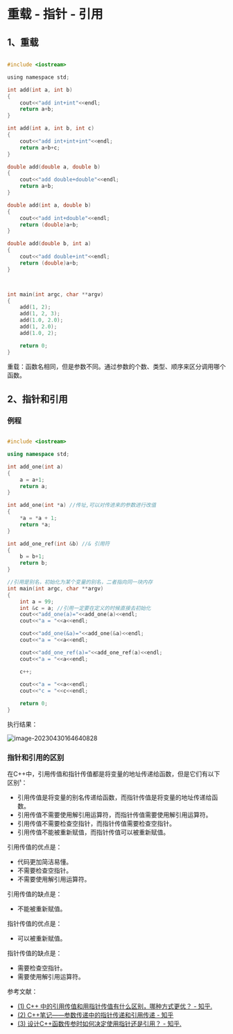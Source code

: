 # 重载 - 指针 - 引用

## 1、重载

```C

#include <iostream>

using namespace std;

int add(int a, int b)
{
	cout<<"add int+int"<<endl;
	return a+b;
}

int add(int a, int b, int c)
{
	cout<<"add int+int+int"<<endl;
	return a+b+c;
}

double add(double a, double b)
{
	cout<<"add double+double"<<endl;
	return a+b;
}

double add(int a, double b)
{
	cout<<"add int+double"<<endl;
	return (double)a+b;
}

double add(double b, int a)
{
	cout<<"add double+int"<<endl;
	return (double)a+b;
}



int main(int argc, char **argv)
{
	add(1, 2);
	add(1, 2, 3);
	add(1.0, 2.0);
	add(1, 2.0);
	add(1.0, 2);

	return 0;
}

```

重载：函数名相同，但是参数不同。通过参数的个数、类型、顺序来区分调用哪个函数。



## 2、指针和引用

### 例程

```cpp

#include <iostream>

using namespace std;

int add_one(int a)
{
	a = a+1;
	return a;
}

int add_one(int *a) //传址,可以对传进来的参数进行改值
{
	*a = *a + 1;
	return *a;
}

int add_one_ref(int &b) //& 引用符
{
	b = b+1;
	return b;
}

//引用是别名，初始化为某个变量的别名，二者指向同一块内存
int main(int argc, char **argv)
{
	int a = 99;
    int &c = a; //引用一定要在定义的时候直接去初始化
	cout<<"add_one(a)="<<add_one(a)<<endl;
	cout<<"a = "<<a<<endl;

	cout<<"add_one(&a)="<<add_one(&a)<<endl;
	cout<<"a = "<<a<<endl;

	cout<<"add_one_ref(a)="<<add_one_ref(a)<<endl;
	cout<<"a = "<<a<<endl;

    c++;
        
	cout<<"a = "<<a<<endl;
	cout<<"c = "<<c<<endl;

	return 0;
}
```

 执行结果：

 ![image-20230430164640828](https://pic-1304959529.cos.ap-guangzhou.myqcloud.com/DB/image-20230430164640828.png)

### 指针和引用的区别

在C++中，引用传值和指针传值都是将变量的地址传递给函数，但是它们有以下区别¹：

- 引用传值是将变量的别名传递给函数，而指针传值是将变量的地址传递给函数。
- 引用传值不需要使用解引用运算符，而指针传值需要使用解引用运算符。
- 引用传值不需要检查空指针，而指针传值需要检查空指针。
- 引用传值不能被重新赋值，而指针传值可以被重新赋值。

引用传值的优点是：

- 代码更加简洁易懂。
- 不需要检查空指针。
- 不需要使用解引用运算符。

引用传值的缺点是：

- 不能被重新赋值。

指针传值的优点是：

- 可以被重新赋值。

指针传值的缺点是：

- 需要检查空指针。
- 需要使用解引用运算符。

参考文献：

- [(1) C++ 中的引用传值和用指针传值有什么区别，哪种方式更优？ - 知乎. ](https://www.zhihu.com/question/20632080)
- [(2) C++笔记——参数传递中的指针传递和引用传递 - 知乎]( https://zhuanlan.zhihu.com/p/130464385)
- [(3) 设计C++函数传参时如何决定使用指针还是引用？ - 知乎.]( https://www.zhihu.com/question/31276547)
